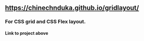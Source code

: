 ## https://chinechnduka.github.io/gridlayout/

### For CSS grid and CSS Flex layout.

#### Link to project above
